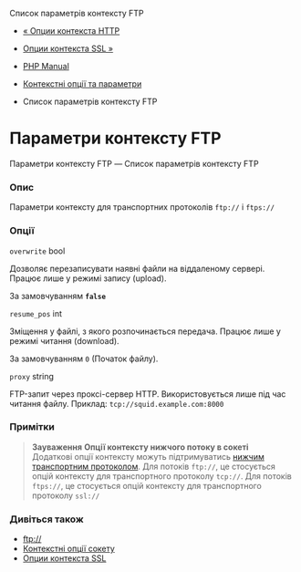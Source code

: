 Список параметрів контексту FTP

-   [« Опции контекста HTTP](context.http.html)
    
-   [Опции контекста SSL »](context.ssl.html)
    
-   [PHP Manual](index.html)
    
-   [Контекстні опції та параметри](context.html)
    
-   Список параметрів контексту FTP
    

# Параметри контексту FTP

Параметри контексту FTP — Список параметрів контексту FTP

### Опис

Параметри контексту для транспортних протоколів `ftp://` і `ftps://`

### Опції

`overwrite` bool

Дозволяє перезаписувати наявні файли на віддаленому сервері. Працює лише у режимі запису (upload).

За замовчуванням **`false`**

`resume_pos` int

Зміщення у файлі, з якого розпочинається передача. Працює лише у режимі читання (download).

За замовчуванням `0` (Початок файлу).

`proxy` string

FTP-запит через проксі-сервер HTTP. Використовується лише під час читання файлу. Приклад: `tcp://squid.example.com:8000`

### Примітки

> **Зауваження** **Опції контексту нижчого потоку в сокеті**  
> Додаткові опції контексту можуть підтримуватись [нижчим транспортним протоколом](transports.inet.html). Для потоків `ftp://`, це стосується опцій контексту для транспортного протоколу `tcp://`. Для потоків `ftps://`, це стосується опцій контексту для транспортного протоколу `ssl://`

### Дивіться також

-   [ftp://](wrappers.ftp.html)
-   [Контекстні опції сокету](context.socket.html)
-   [Опции контекста SSL](context.ssl.html)